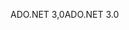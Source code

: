 <span data-ttu-id="a0bc9-101">ADO.NET 3,0</span><span class="sxs-lookup"><span data-stu-id="a0bc9-101">ADO.NET 3.0</span></span>